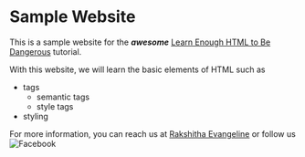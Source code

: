 # Sample Website 

This is a sample website for the _**awesome**_ [Learn Enough HTML to Be Dangerous](https://www.learnenough.com/html-tutorial) tutorial.

With this website, we will learn the basic elements of HTML such as 
* tags
  * semantic tags *<strong></strong>*
  * style tags *<bold></bold>*
* styling 

For more information, you can reach us at [Rakshitha Evangeline](!rerakshithaevangeline29@gmail.) or follow us ![Facebook](https://www.freedigitalphotos.net/images/img/homepage/87357.jpg)
